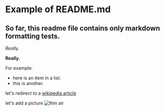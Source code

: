 # Example of README.md
## So far, this readme file contains only markdown formatting tests.

*Really.*

**Really.**

For example:
* here is an item in a list.
* this is another.

let's redirect to a [wikipedia article](https://en.wikipedia.org/wiki/Air_(disambiguation))

let's add a picture ![thin air](https://upload.wikimedia.org/wikipedia/commons/b/be/Top_of_Atmosphere.jpg)

